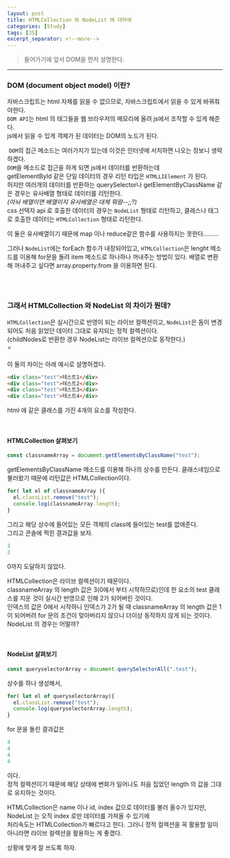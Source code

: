 ```yaml
---
layout: post
title: HTMLCollection 와 NodeList 에 대하여
categories: [Study]
tags: [JS]
excerpt_separator: <!--more-->
---
```



> 들어가기에 앞서 DOM을 먼저 설명한다.  

- - -
  
### DOM (document object model) 이란?

자바스크립트는 html 자체를 읽을 수 없으므로, 자바스크립트에서 읽을 수 있게 바꿔줘야한다.  
`DOM API`는 html 의 태그들을 웹 브라우저의 메모리에 올려 js에서 조작할 수 있게 해준다.  
js에서 읽을 수 있게 객체가 된 데이터는 DOM의 노드가 된다.  

​
`DOM`의 접근 메소드는 여러가지가 있는데 이것은 인터넷에 서치하면 나오는 정보니 생략하겠다.  
`DOM`을 메소드로 접근을 하게 되면 js에서 데이터를 반환하는데  
getElementById 같은 단일 데이터의 경우 리턴 타입은 `HTMLLIElement` 가 된다.  
허지만 여러개의 데이터를 반환하는 querySelector나 getElementByClassName 같은 경우는 
유사배열 형태로 데이터를 리턴한다.  
*(아놔 배열이면 배열이지 유사배열은 대체 뭐람--;;?)*  
css 선택자 api 로 호출한 데이터의 경우는 `NodeList` 형태로 리턴하고, 
클래스나 태그로 호출한 데이터는 `HTMLCollection` 형태로 리턴한다.  

<!--more-->

이 둘은 유사배열이기 때문에 map 이나 reduce같은 함수를 사용하지는 못한다.........

그러나 `NodeList`에는 forEach 함수가 내장되어있고, `HTMLCollection`은 lenght 메소드를 이용해 for문을 돌려 item 메소드로 하나하나 꺼내주는 방법이 있다. 배열로 변환해 꺼내주고 싶다면 array.property.from 을 이용하면 된다. 

<br>
<br>

### 그래서 HTMLCollection 와 NodeList 의 차이가 뭔데?  

`HTMLCollection`은 실시간으로 반영이 되는 라이브 컬렉션이고, `NodeList`은 돔이 변경되어도 처음 읽었던 데이터 그대로 유지되는 정적 컬렉션이다.   
(childNodes로 반환한 경우 NodeList는 라이브 컬렉션으로 동작한다.)  
⭐️

이 둘의 차이는 아래 예시로 설명하겠다.
```html
<div class="test">테스트1</div>
<div class="test">테스트2</div>
<div class="test">테스트3</div>
<div class="test">테스트4</div>
```
html 에 같은 클래스를 가진 4개의 요소를 작성한다.

<br>

#### **HTMLCollection** 살펴보기 

```js
const classnameArray = document.getElementsByClassName("test");
```

getElementsByClassName 메소드를 이용해 하나의 상수를 만든다. 클래스네임으로 불러왔기 때문에 리턴값은 HTMLCollection이다.  

```js
for( let el of classnameArray ){
  el.classList.remove("test");
  console.log(classnameArray.length);
}
```

그리고 해당 상수에 들어있는 모든 객체의 class에 들어있는 test를 없애준다.  
그리고 콘솔에 찍힌 결과값을 보자.  

```js
3
2
```

0까지 도달하지 않았다.

HTMLCollection은 라이브 컬렉션이기 때문이다.  
classnameArray 의 length 값은 3(0에서 부터 시작하므로)인데 한 요소의 test 클래스를 지운 것이 실시간 반영으로 인해 2가 되어버린 것이다.  
인덱스의 값은 0에서 시작하니 인덱스가 2가 될 때 classnameArray 의 length 값은 1이 되어버려 for 문의 조건이 맞아버리지 않으니 더이상 동작하지 않게 되는 것이다.  
NodeList 의 경우는 어떨까?  

<br>

#### **NodeList** 살펴보기 

```js
const queryselectorArray = document.querySelectorAll(".test");
```

상수를 하나 생성해서,  

```js
for( let el of queryselectorArray){
  el.classList.remove("test");
  console.log(queryselectorArray.length);
}
```

for 문을 돌린 결과값은

```js
4
4
4
4
```

이다.  
정적 컬렉션이기 때문에 해당 상태에 변화가 일어나도 처음 집었던 length 의 값을 그대로 유지하는 것이다.  

HTMLCollection은 name 이나 id, index 값으로 데이터를 불러 올수가 있지만, NodeList 는 오직 index 로만 데이터를 가져올 수 있기에  
처리속도는 HTMLCollection가 빠르다고 한다. 그러니 정적 컬렉션을 꼭 활용할 일이 아니라면 라이브 컬렉션을 활용하는 게 좋겠다. 
  
상황에 맞게 잘 쓰도록 하자.  